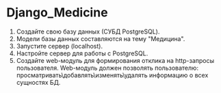 # Django_Medicine

1. Создайте свою базу данных (СУБД PostgreSQL).
2. Модели базы данных составляются на тему "Медицина".
3. Запустите сервер (localhost). 
4. Настройте сервер для работы с PostgreSQL. 
5. Создайте web-модуль для формирования отклика на http-запросы 
пользователя. Web-модуль должен позволять пользователю: 
просматривать\добавлять\изменять\удалять информацию о всех сущностях БД.
